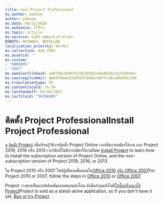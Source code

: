 ```yaml
---
title: ติดตั้ง Project Professional
ms.author: pebaum
author: pebaum
ms.date: 04/21/2020
ms.audience: ITPro
ms.topic: article
ms.service: o365-administration
ROBOTS: NOINDEX, NOFOLLOW
localization_priority: Normal
ms.collection: Adm_O365
ms.assetid: ''
ms.custom:
- "9000695"
- "2607"
ms.openlocfilehash: ed6f48c8a9efb53b193812e8e8b24c2a7e5044ec
ms.sourcegitcommit: 0eb4f9bde53395b5fd4b5cd4ffc56ca96db91298
ms.translationtype: MT
ms.contentlocale: th-TH
ms.lasthandoff: 03/10/2021
ms.locfileid: "50708405"
---
```

# <a name="install-project-professional"></a><span data-ttu-id="5a9a7-102">ติดตั้ง Project Professional</span><span class="sxs-lookup"><span data-stu-id="5a9a7-102">Install Project Professional</span></span>

<span data-ttu-id="5a9a7-103">ดู [ติดตั้ง Project](https://support.office.com/article/install-project-7059249b-d9fe-4d61-ab96-5c5bf435f281) เพื่อเรียนรู้วิธีการติดตั้ง Project Online เวอร์ชันการสมัครใช้งาน และ Project 2019, 2016 หรือ 2013 เวอร์ชันที่ไม่มีการสมัครใช้งาน</span><span class="sxs-lookup"><span data-stu-id="5a9a7-103">See [Install Project](https://support.office.com/article/install-project-7059249b-d9fe-4d61-ab96-5c5bf435f281) to learn how to install the subscription version of Project Online, and the non-subscription version of Project 2019, 2016, or 2013.</span></span> 

<span data-ttu-id="5a9a7-104">ใน Project 2010 หรือ 2007 ให้ปฏิบัติตามขั้นตอนใน[Office 2010](https://support.office.com/article/install-office-2010-1b8f3c9b-bdd2-4a4f-8c88-aa756546529d) [หรือ Office 2007](https://support.office.com/article/install-office-2007-88a8e329-3335-4f82-abb2-ecea3e319657)</span><span class="sxs-lookup"><span data-stu-id="5a9a7-104">For Project 2010 or 2007, follow the steps in [Office 2010](https://support.office.com/article/install-office-2010-1b8f3c9b-bdd2-4a4f-8c88-aa756546529d) or [Office 2007](https://support.office.com/article/install-office-2007-88a8e329-3335-4f82-abb2-ecea3e319657).</span></span> 

<span data-ttu-id="5a9a7-105">Project วางขายเป็นแอปพลิเคชันแบบสแตนด์อโลน ดังนั้นถ้าคุณยังไม่มี[ให้ซื้อหรือลองใช้ Project](https://www.microsoft.com/evalcenter/evaluate-project)</span><span class="sxs-lookup"><span data-stu-id="5a9a7-105">Project is sold as a stand-alone application, so if you don't have it yet, [Buy or try Project](https://www.microsoft.com/evalcenter/evaluate-project).</span></span> 





